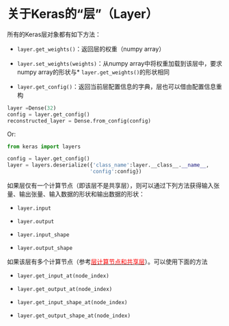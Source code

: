 # 关于Keras的“层”（Layer）

所有的Keras层对象都有如下方法：

* ```layer.get_weights()```：返回层的权重（numpy array）

* ```layer.set_weights(weights)```：从numpy array中将权重加载到该层中，要求numpy array的形状与* ```layer.get_weights()```的形状相同

* ```layer.get_config()```：返回当前层配置信息的字典，层也可以借由配置信息重构

```python
layer =Dense(32)
config = layer.get_config()
reconstructed_layer = Dense.from_config(config)
```
Or:
```python
from keras import layers

config = layer.get_config()
layer = layers.deserialize({'class_name':layer.__class__.__name__,
                           'config':config})
```
如果层仅有一个计算节点（即该层不是共享层），则可以通过下列方法获得输入张量、输出张量、输入数据的形状和输出数据的形状：

* ```layer.input```

* ```layer.output```

* ```layer.input_shape```

* ```layer.output_shape```

如果该层有多个计算节点（参考[<font color='#FF0000'>层计算节点和共享层</font>](../getting_started/functional_API/#node)）。可以使用下面的方法

* ```layer.get_input_at(node_index)```

* ```layer.get_output_at(node_index)```

* ```layer.get_input_shape_at(node_index)```

* ```layer.get_output_shape_at(node_index)```
